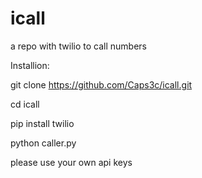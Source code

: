 # icall
a repo with twilio to call numbers 


Installion:

git clone https://github.com/Caps3c/icall.git

cd icall 

pip install twilio 

python caller.py 


please use your own api keys 


